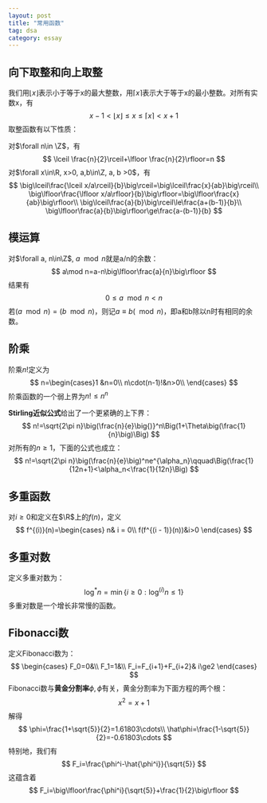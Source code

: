 ```yaml
---
layout: post
title: "常用函数"
tag: dsa
category: essay
---
```


## 向下取整和向上取整

我们用$\lfloor x\rfloor$表示小于等于x的最大整数，用$\lceil x\rceil$表示大于等于x的最小整数。对所有实数x，有
$$
x-1<\lfloor x\rfloor\le x\le\lceil x\rceil<x+1
$$
取整函数有以下性质：

对$\forall n\in \Z$，有
$$
\lceil \frac{n}{2}\rceil+\lfloor \frac{n}{2}\rfloor=n
$$
对$\forall x\in\R, x>0, a,b\in\Z, a, b >0$，有
$$
\big\lceil\frac{\lceil x/a\rceil}{b}\big\rceil=\big\lceil\frac{x}{ab}\big\rceil\\
\big\lfloor\frac{\lfloor x/a\rfloor}{b}\big\rfloor=\big\lfloor\frac{x}{ab}\big\rfloor\\
\big\lceil\frac{a}{b}\big\rceil\le\frac{a+(b-1)}{b}\\
\big\lfloor\frac{a}{b}\big\rfloor\ge\frac{a-(b-1)}{b}
$$

## 模运算

对$\forall a, n\in\Z$, $a\mod n$就是a/n的余数：
$$
a\mod n=a-n\big\lfloor\frac{a}{n}\big\rfloor
$$
结果有
$$
0\le a\mod n<n
$$
若$(a\mod n)=(b\mod n)$，则记$a\equiv b(\mod n)$，即a和b除以n时有相同的余数。

## 阶乘

阶乘$n!$定义为
$$
n=\begin{cases}1 &n=0\\
n\cdot(n-1)!&n>0\\
\end{cases}
$$
阶乘函数的一个弱上界为$n!\le n^n$

**Stirling近似公式**给出了一个更紧确的上下界：
$$
n!=\sqrt{2\pi n}\big(\frac{n}{e}\big{)}^n\Big(1+\Theta\big(\frac{1}{n}\big)\Big)
$$
对所有的$n\ge1$，下面的公式也成立：
$$
n!=\sqrt{2\pi n}\big(\frac{n}{e}\big)^ne^{\alpha_n}\qquad\Big(\frac{1}{12n+1}<\alpha_n<\frac{1}{12n}\Big)
$$

## 多重函数

对$i\ge0$和定义在$\R$上的$f(n)$，定义
$$
f^{(i)}(n)=\begin{cases}
n& i = 0\\
f(f^{(i - 1)}(n))&i>0
\end{cases}
$$

## 多重对数

定义多重对数为：
$$
\log^*n=\min\{i\ge0: \log^{(i)}n\le1\}
$$
多重对数是一个增长非常慢的函数。

## Fibonacci数

定义Fibonacci数为：
$$
\begin{cases}
F_0=0&\\
F_1=1&\\
F_i=F_{i+1}+F_{i+2}& i\ge2
\end{cases}
$$
Fibonacci数与**黄金分割率**$\phi, \hat\phi$有关，黄金分割率为下面方程的两个根：
$$
x^2=x+1
$$
解得
$$
\phi=\frac{1+\sqrt{5}}{2}=1.61803\cdots\\
\hat\phi=\frac{1-\sqrt{5}}{2}=-0.61803\cdots
$$
特别地，我们有
$$
F_i=\frac{\phi^i-\hat{\phi^i}}{\sqrt{5}}
$$
这蕴含着
$$
F_i=\big\lfloor\frac{\phi^i}{\sqrt{5}}+\frac{1}{2}\big\rfloor
$$
